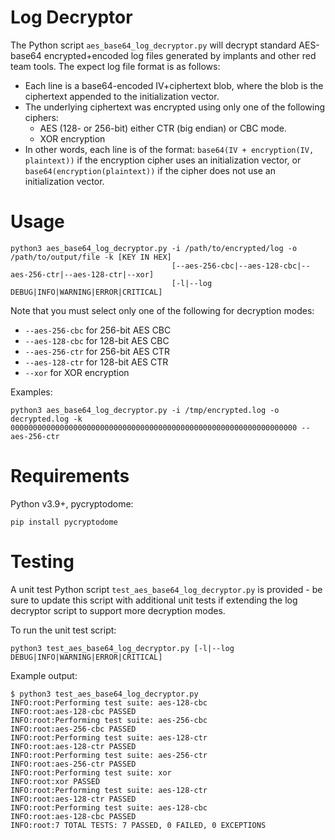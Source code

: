 # Log Decryptor
The Python script `aes_base64_log_decryptor.py` will decrypt standard AES-base64 encrypted+encoded log files generated by implants and other red team tools.
The expect log file format is as follows:
- Each line is a base64-encoded IV+ciphertext blob, where the blob is the ciphertext appended to the initialization vector.
- The underlying ciphertext was encrypted using only one of the following ciphers:
  - AES (128- or 256-bit) either CTR (big endian) or CBC mode.
  - XOR encryption
- In other words, each line is of the format: `base64(IV + encryption(IV, plaintext))` if the encryption cipher uses an initialization vector, or `base64(encryption(plaintext))` if the cipher does not use an initialization vector.

# Usage
```
python3 aes_base64_log_decryptor.py -i /path/to/encrypted/log -o /path/to/output/file -k [KEY IN HEX]
                                    [--aes-256-cbc|--aes-128-cbc|--aes-256-ctr|--aes-128-ctr|--xor]
                                    [-l|--log DEBUG|INFO|WARNING|ERROR|CRITICAL]
```

Note that you must select only one of the following for decryption modes:
- `--aes-256-cbc` for 256-bit AES CBC
- `--aes-128-cbc` for 128-bit AES CBC
- `--aes-256-ctr` for 256-bit AES CTR
- `--aes-128-ctr` for 128-bit AES CTR
- `--xor` for XOR encryption

Examples:
```
python3 aes_base64_log_decryptor.py -i /tmp/encrypted.log -o decrypted.log -k 0000000000000000000000000000000000000000000000000000000000000000 --aes-256-ctr
```

# Requirements
Python v3.9+, pycryptodome:
```
pip install pycryptodome
```

# Testing
A unit test Python script `test_aes_base64_log_decryptor.py` is provided - be sure to update this script with additional unit tests if extending
the log decryptor script to support more decryption modes.

To run the unit test script:
```
python3 test_aes_base64_log_decryptor.py [-l|--log DEBUG|INFO|WARNING|ERROR|CRITICAL]
```

Example output:
```
$ python3 test_aes_base64_log_decryptor.py
INFO:root:Performing test suite: aes-128-cbc
INFO:root:aes-128-cbc PASSED
INFO:root:Performing test suite: aes-256-cbc
INFO:root:aes-256-cbc PASSED
INFO:root:Performing test suite: aes-128-ctr
INFO:root:aes-128-ctr PASSED
INFO:root:Performing test suite: aes-256-ctr
INFO:root:aes-256-ctr PASSED
INFO:root:Performing test suite: xor
INFO:root:xor PASSED
INFO:root:Performing test suite: aes-128-ctr
INFO:root:aes-128-ctr PASSED
INFO:root:Performing test suite: aes-128-cbc
INFO:root:aes-128-cbc PASSED
INFO:root:7 TOTAL TESTS: 7 PASSED, 0 FAILED, 0 EXCEPTIONS
```
